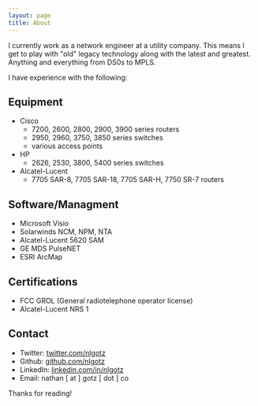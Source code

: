 ```yaml
---
layout: page
title: About
---
```


I currently work as a network engineer at a utility company. This means I get to play with "old" legacy technology along with the latest and greatest. Anything and everything from DS0s to MPLS.

I have experience with the following:

## Equipment ##
- Cisco
  - 7200, 2600, 2800, 2900, 3900 series routers
  - 2950, 2960, 3750, 3850 series switches
  - various access points
- HP
  - 2626, 2530, 3800, 5400 series switches
- Alcatel-Lucent
  - 7705 SAR-8, 7705 SAR-18, 7705 SAR-H, 7750 SR-7 routers

## Software/Managment ##
- Microsoft Visio
- Solarwinds NCM, NPM, NTA
- Alcatel-Lucent 5620 SAM
- GE MDS PulseNET
- ESRI ArcMap

## Certifications ##
- FCC GROL (General radiotelephone operator license)
- Alcatel-Lucent NRS 1

## Contact ##
- Twitter: [twitter.com/nlgotz](https://twitter.com/nlgotz)
- Github: [github.com/nlgotz](https://github.com/nlgotz)
- LinkedIn: [linkedin.com/in/nlgotz](https://www.linkedin.com/in/nlgotz)
- Email: nathan [ at ] gotz [ dot ] co

Thanks for reading!
